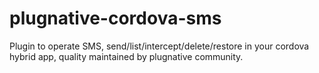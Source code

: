 # plugnative-cordova-sms
Plugin to operate SMS, send/list/intercept/delete/restore in your cordova hybrid app, quality maintained by plugnative community.

